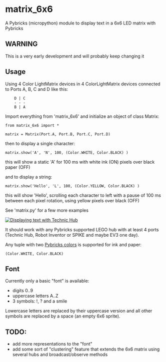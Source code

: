 # matrix_6x6
A Pybricks (micropython) module to display text in a 6x6 LED matrix with Pybricks

## WARNING
This is a very early development and will probably keep changing it

## Usage
Using 4 Color LightMatrix devices in 4 ColorLightMatrix devices connected to
Ports A, B, C and D like this:

        D | C
        - - -
        B | A

Import everything from 'matrix_6x6' and initialize an object of class Matrix:

```
from matrix_6x6 import *

matrix = Matrix(Port.A, Port.B, Port.C, Port.D)
```

then to display a single character:
```
matrix.show('A', 'N', 100, (Color.WHITE, Color.BLACK) )
```
this will show a static 'A' for 100 ms with white ink (ON) pixels over black paper (OFF)

and to display a string:
```
matrix.show('Hello', 'L', 100, (Color.YELLOW, Color.BLACK) )
```
this will show 'Hello', scrolling each character to left with a pause of 100 ms between each
pixel rotation, using yellow pixels over black (OFF)

See 'matrix.py' for a few more examples

[![Displaying text with Technic Hub](http://img.youtube.com/vi/mf9VUIu9txE/0.jpg)](https://youtu.be/mf9VUIu9txE "Displaying text with Technic Hub")

It should work with any Pybricks supported LEGO hub with at least 4 ports (Technic Hub, Robot Inventor or SPIKE and maybe EV3 one day).

Any tuple with two [Pybricks colors](https://docs.pybricks.com/en/latest/parameters/color.html) is supported for ink and paper:
```
(Color.WHITE, Color.BLACK)
```

## Font
Currently only a basic "font" is available:
- digits 0..9
- uppercase letters A..Z
- 3 symbols: !, ? and a smile

Lowercase letters are replaced by their uppercase version and all other symbols are replaced by a space (an empty 6x6 sprite).

## TODO:
- add more representations to the "font"
- add some sort of "clustering" feature that extends the 6x6 matrix using several hubs and broadcast/observe methods
